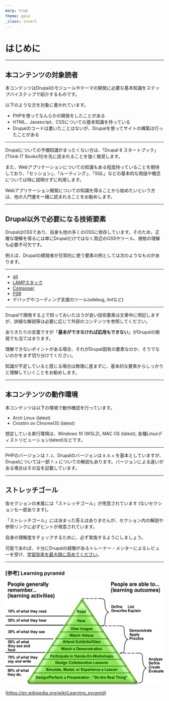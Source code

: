 ```yaml
---
marp: true
theme: gaia
_class: invert
---
```


<!-- _class: lead -->
# はじめに

---

## 本コンテンツの対象読者

本コンテンツはDrupalのモジュールやテーマの開発に必要な基本知識をステップバイステップで紹介するものです。

以下のような方を対象に書かれています。

- PHPを使ってなんらかの開発をしたことがある
- HTML、Javascript、CSSについての基本知識を持っている
- Drupalのコードは書いたことはないが、Drupalを使ってサイトの構築は行ったことがある

---

Drupalについての予備知識がまったくない方は、「Drupal 8 スタートブック」(Think IT Books刊)を先に読まれることを強く推奨します。

また、Webアプリケーションについての知識もある程度持っていることを期待しており、「セッション」、「ルーティング」、「SQL」などの基本的な用語や概念については特に説明せずに利用します。

Webアプリケーション開発についての知識を得ることから始めたいという方は、他の入門書を一緒に読まれることをお勧めします。

---

## Drupal以外で必要になる技術要素

DrupalはOSSであり、自身も他の多くのOSSに依存しています。そのため、正確な理解を得るには単にDrupalだけではなく周辺のOSSやツール、規格の理解も必要不可欠です。

例えば、Drupalの開発者が日常的に使う要素の例としては次のようなものがあります。

---

- [git](https://git-scm.com/)
- [LAMPスタック](https://en.wikipedia.org/wiki/LAMP_(software_bundle))
- [Composer](https://getcomposer.org/)
- [PSR](https://www.php-fig.org/psr/)
- デバッグやコーディング支援のツール(xdebug, lintなど)

---

Drupalで開発する上で知っておいたほうが良い技術要素は文章中に明記しますが、詳細な解説等は必要に応じて外部のコンテンツを参照してください。

ありきたりの言葉ですが「**基本ができなければ応用もできない**」がDrupalの開発でも当てはまります。

理解できないポイントがある場合、それがDrupal固有の要素なのか、そうでないのかをまず切り分けてください。

知識が不足していると感じる場合は無理に進まずに、基本的な要素からしっかりと理解していくことをお勧めします。

---

## 本コンテンツの動作環境

本コンテンツは以下の環境で動作確認を行っています。

- Arch Linux (latest)
- Crostini on ChromeOS (latest)
  
想定している実行環境は、Windows 10 (WSL2), MAC OS (latest), 各種Linuxディストリビューション(latest)などです。

---

PHPのバージョンは `7.2`、Drupalのバージョンは `8.8.x` を基本としていますが、Drupalについては一部 `7.x` についての解説もあります。バージョンによる違いがある場合はその旨を記載しています。

---

## ストレッチゴール

各セクションの末尾には「ストレッチゴール」が用意されています (ないセクションも一部あります)。

「ストレッチゴール」には決まった答えはありませんが、セクション内の解説や参照リンクに必ずヒントが用意されています。

自身の理解度をチェックするために、必ず実施するようにしましょう。

可能であれば、十分にDrupalの経験があるトレーナー・メンターによるレビューを受け、[学習効率を最大限に高めてください](https://en.wikipedia.org/wiki/Learning_pyramid)。

---

### [参考] Learning pyramid

![](../assets/00_about_this_contents/Edgar_Dale's_cone_of_learning.png)

(https://en.wikipedia.org/wiki/Learning_pyramid)
